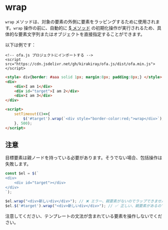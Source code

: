 # wrap

`wrap` メソッドは、対象の要素の外側に要素をラッピングするために使用されます。`wrap` 操作の前に、自動的に [$ メソッド](../instance/dollar.md) の初期化操作が実行されるため、具体的な要素文字列またはオブジェクトを直接指定することができます。

以下は例です：

<html-viewer>

```
<!-- ofa.js プロジェクトにインポートする -->
<script src="https://cdn.jsdelivr.net/gh/kirakiray/ofa.js/dist/ofa.min.js"></script>
```

```html
<style> div{border: #aaa solid 1px; margin:8px; padding:8px;} </style>
<div>
    <div>I am 1</div>
    <div id="target">I am 2</div>
    <div>I am 3</div>
</div>

<script>
    setTimeout(()=>{
        $('#target').wrap(`<div style="border-color:red;">wrap</div>`);
    }, 500);
</script>
```

</html-viewer>

## 注意

目標要素は親ノードを持っている必要があります。そうでない場合、包括操作は失敗します。

```javascript
const $el = $(`
<div>
    <div id="target"></div>
</div>
`);

$el.wrap("<div>新しいdiv</div>"); // ❌ エラー、親要素がないのでラップできません
$el.$('#target').wrap("<div>新しいdiv</div>"); // ✅ 正しい、親要素があるのでラップできます
```

注意してください、テンプレートの文法が含まれている要素を操作しないでください。